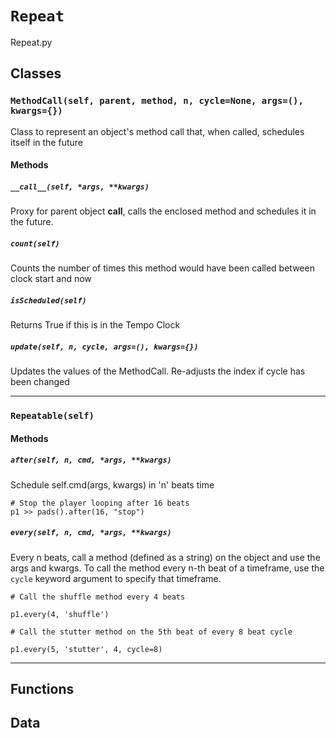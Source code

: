 # `Repeat`

Repeat.py 

## Classes

### `MethodCall(self, parent, method, n, cycle=None, args=(), kwargs={})`

Class to represent an object's method call that,
when called, schedules itself in the future 

#### Methods

##### `__call__(self, *args, **kwargs)`

Proxy for parent object __call__, calls the enclosed method
and schedules it in the future. 

##### `count(self)`

Counts the number of times this method would have been called between clock start and now 

##### `isScheduled(self)`

Returns True if this is in the Tempo Clock 

##### `update(self, n, cycle, args=(), kwargs={})`

Updates the values of the MethodCall. Re-adjusts
the index if cycle has been changed 

---

### `Repeatable(self)`



#### Methods

##### `after(self, n, cmd, *args, **kwargs)`

Schedule self.cmd(args, kwargs) in 'n' beats time
```
# Stop the player looping after 16 beats
p1 >> pads().after(16, "stop")
```

##### `every(self, n, cmd, *args, **kwargs)`

Every n beats, call a method (defined as a string) on the
object and use the args and kwargs. To call the method
every n-th beat of a timeframe, use the `cycle` keyword argument
to specify that timeframe.

```
# Call the shuffle method every 4 beats

p1.every(4, 'shuffle')

# Call the stutter method on the 5th beat of every 8 beat cycle

p1.every(5, 'stutter', 4, cycle=8)

```

---

## Functions

## Data

